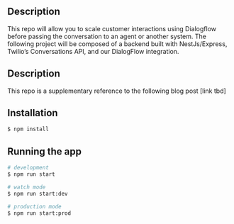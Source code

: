 ## Description

This repo will allow you to scale customer interactions using Dialogflow before passing the conversation to an agent or another system. The following project will be composed of a backend built with NestJs/Express, Twilio’s Conversations API, and our DialogFlow integration. 

## Description

This repo is a supplementary reference to the following blog post [link tbd]

## Installation

```bash
$ npm install
```

## Running the app

```bash
# development
$ npm run start

# watch mode
$ npm run start:dev

# production mode
$ npm run start:prod
```

